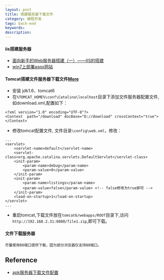 ```yaml
---
layout: post
title: 搭建服务器下载文件
category: 编程开发
tags: back-end
keywords: 
description: 
---
```


#### iis搭建服务器

* [面向新手的Web服务器搭建（一）——IIS的搭建](http://www.2cto.com/os/201405/300927.html)
* [win7上部署aspx网站](http://blog.csdn.net/ikaoni/article/details/22669753)

#### Tomcat搭建文件服务器下载文件[More](http://blog.csdn.net/yin_jw/article/details/43524659)

* 安装 jdk1.6、tomcat6
* 在`%TOMCAT_HOME%\conf\Catalina\localhost`目录下添加文件服务器配置文件,如download.xml,配置如下：

```
<?xml version="1.0" encoding="UTF-8"?>
<Context  path="/download" docBase="D://download" crossContext="true">
</Context>
```

* 修改tomcat配置文件, 文件目录`\config\web.xml`，修改：

```
...
<servlet>
	<servlet-name>default</servlet-name>
	<servlet-class>org.apache.catalina.servlets.DefaultServlet</servlet-class>
	<init-param>
		<param-name>debug</param-name>
		<param-value>0</param-value>
	</init-param>
	<init-param>
		<param-name>listings</param-name>
		<param-value>false</param-value> <!-- false修改为true即可 -->
	</init-param>
	<load-on-startup>1</load-on-startup>
</servlet>
...
```

* 重启tomcat,下载文件放在`tomcat6/webapps/ROOT`目录下,访问`http://192.168.2.31:8080/file1.zip`,即可下载。

#### 文件下载服务器

```
尽量使用80端口提供下载，因为部分浏览器仅支持80端口。
```


## Reference


* [apk服务器下载文件配置](http://www.cnblogs.com/yaozhongxiao/archive/2013/07/17/3194765.html)